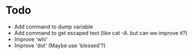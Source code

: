# Todo

* Add command to dump variable
* Add command to get escaped text (like cat -A. but can we improve it?)
* Improve 'whi'
* Improve 'dot' (Maybe use 'blessed'?)
